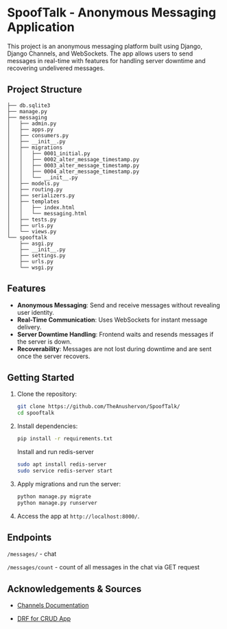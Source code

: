 # SpoofTalk - Anonymous Messaging Application

This project is an anonymous messaging platform built using Django, Django Channels, and WebSockets. The app allows users to send messages in real-time with features for handling server downtime and recovering undelivered messages.

## Project Structure

```
├── db.sqlite3
├── manage.py
├── messaging
│   ├── admin.py
│   ├── apps.py
│   ├── consumers.py
│   ├── __init__.py
│   ├── migrations
│   │   ├── 0001_initial.py
│   │   ├── 0002_alter_message_timestamp.py
│   │   ├── 0003_alter_message_timestamp.py
│   │   ├── 0004_alter_message_timestamp.py
│   │   └── __init__.py
│   ├── models.py
│   ├── routing.py
│   ├── serializers.py
│   ├── templates
│   │   ├── index.html
│   │   └── messaging.html
│   ├── tests.py
│   ├── urls.py
│   └── views.py
└── spooftalk
    ├── asgi.py
    ├── __init__.py
    ├── settings.py
    ├── urls.py
    └── wsgi.py
```

## Features

- **Anonymous Messaging**: Send and receive messages without revealing user identity.
- **Real-Time Communication**: Uses WebSockets for instant message delivery.
- **Server Downtime Handling**: Frontend waits and resends messages if the server is down.
- **Recoverability**: Messages are not lost during downtime and are sent once the server recovers.

## Getting Started

1. Clone the repository:
   ```bash
   git clone https://github.com/TheAnushervon/SpoofTalk/
   cd spooftalk
   ```

2. Install dependencies:
   ```bash
   pip install -r requirements.txt
   ```

   Install and run redis-server
   ```bash
   sudo apt install redis-server
   sudo service redis-server start
   ```

3. Apply migrations and run the server:
   ```bash
   python manage.py migrate
   python manage.py runserver
   ```

4. Access the app at `http://localhost:8000/`.

## Endpoints

```/messages/``` - chat

```/messages/count``` - count of all messages in the chat via GET request

## Acknowledgements & Sources

- [Channels Documentation](https://channels.readthedocs.io/en/latest/index.html)

- [DRF for CRUD App](https://www.youtube.com/watch?v=3tougC9VVMo&list=PL-2EBeDYMIbQ2lx2wgi9cplRAd_EEorIS&index=3)
